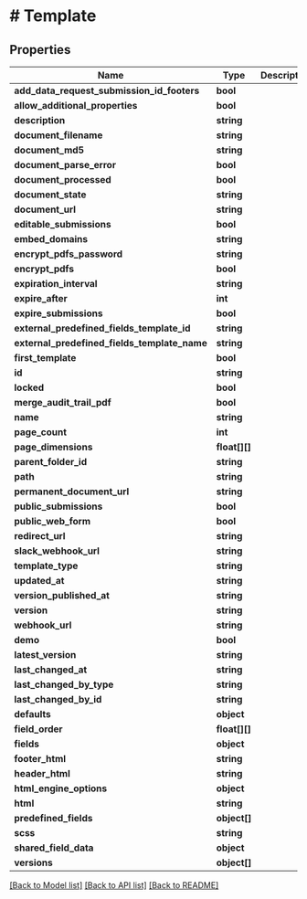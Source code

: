 # # Template

## Properties

Name | Type | Description | Notes
------------ | ------------- | ------------- | -------------
**add_data_request_submission_id_footers** | **bool** |  |
**allow_additional_properties** | **bool** |  |
**description** | **string** |  |
**document_filename** | **string** |  |
**document_md5** | **string** |  |
**document_parse_error** | **bool** |  |
**document_processed** | **bool** |  |
**document_state** | **string** |  |
**document_url** | **string** |  |
**editable_submissions** | **bool** |  |
**embed_domains** | **string** |  |
**encrypt_pdfs_password** | **string** |  |
**encrypt_pdfs** | **bool** |  |
**expiration_interval** | **string** |  |
**expire_after** | **int** |  |
**expire_submissions** | **bool** |  |
**external_predefined_fields_template_id** | **string** |  |
**external_predefined_fields_template_name** | **string** |  |
**first_template** | **bool** |  |
**id** | **string** |  |
**locked** | **bool** |  |
**merge_audit_trail_pdf** | **bool** |  |
**name** | **string** |  |
**page_count** | **int** |  |
**page_dimensions** | **float[][]** |  |
**parent_folder_id** | **string** |  |
**path** | **string** |  |
**permanent_document_url** | **string** |  |
**public_submissions** | **bool** |  |
**public_web_form** | **bool** |  |
**redirect_url** | **string** |  |
**slack_webhook_url** | **string** |  |
**template_type** | **string** |  |
**updated_at** | **string** |  |
**version_published_at** | **string** |  |
**version** | **string** |  |
**webhook_url** | **string** |  |
**demo** | **bool** |  |
**latest_version** | **string** |  |
**last_changed_at** | **string** |  |
**last_changed_by_type** | **string** |  |
**last_changed_by_id** | **string** |  |
**defaults** | **object** |  |
**field_order** | **float[][]** |  |
**fields** | **object** |  |
**footer_html** | **string** |  |
**header_html** | **string** |  |
**html_engine_options** | **object** |  |
**html** | **string** |  |
**predefined_fields** | **object[]** |  |
**scss** | **string** |  |
**shared_field_data** | **object** |  |
**versions** | **object[]** |  |

[[Back to Model list]](../../README.md#models) [[Back to API list]](../../README.md#endpoints) [[Back to README]](../../README.md)
